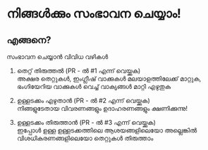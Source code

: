 # നിങ്ങൾക്കും സംഭാവന ചെയ്യാം!

## എങ്ങനെ?

സംഭാവന ചെയ്യാൻ വിവിധ വഴികൾ 

1. തെറ്റ് തിരുത്തൽ (PR - ൽ #1  എന്ന് വെയ്ക്കുക)  
 അക്ഷര തെറ്റുകൾ, ഇംഗ്ലീഷ് വാക്കുകൾ മലയാളത്തിലേക്ക് മാറ്റുക, ഭംഗിയേറിയ വാക്കുകൾ വെച്ച് വാക്യങ്ങൾ മാറ്റി എഴുതുക 

2. ഉള്ളടക്കം എഴുതാൻ (PR - ൽ #2 എന്ന് വെയ്ക്കുക)  
 നിങ്ങളുടേതായ വിവരണങ്ങളും ഉദാഹരണങ്ങളും ക്ഷണിക്കുന്നു! 
 
 3. ഉള്ളടക്കം തിരുത്താൻ (PR - ൽ #3 എന്ന് വെയ്ക്കുക)    
 ഇപ്പോൾ ഉള്ള ഉള്ളടക്കത്തിലെ ആശയങ്ങളിലെയോ അല്ലെങ്കിൽ വിശധികരണങ്ങളിലെയോ തെറ്റുകൾ തിരുത്താം 
